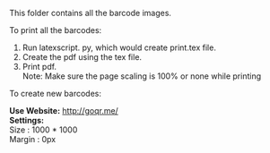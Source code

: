This folder contains all the barcode images. 

To print all the barcodes:

1)  Run latexscript. py, which would create  print.tex file.  
2)  Create the pdf using the tex file.   
3)  Print pdf.   
Note: Make sure the page scaling is 100% or none while printing  

To create new barcodes:

**Use Website:** http://goqr.me/  
**Settings:**   
Size : 1000 * 1000   
Margin : 0px